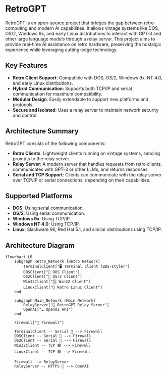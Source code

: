 # RetroGPT

RetroGPT is an open-source project that bridges the gap between retro computing and modern AI capabilities. It allows vintage systems like DOS, OS/2, Windows 9x, and early Linux distributions to interact with GPT-3 and other large language models through a relay server. This project aims to provide real-time AI assistance on retro hardware, preserving the nostalgic experience while leveraging cutting-edge technology.

## Key Features
- **Retro Client Support**: Compatible with DOS, OS/2, Windows 9x, NT 4.0, and early Linux distributions.
- **Hybrid Communication**: Supports both TCP/IP and serial communication for maximum compatibility.
- **Modular Design**: Easily extendable to support new platforms and protocols.
- **Secure and Isolated**: Uses a relay server to maintain network security and control.

## Architecture Summary
RetroGPT consists of the following components:
- **Retro Clients**: Lightweight clients running on vintage systems, sending prompts to the relay server.
- **Relay Server**: A modern server that handles requests from retro clients, communicates with GPT-3 or other LLMs, and returns responses.
- **Serial and TCP Support**: Clients can communicate with the relay server over TCP/IP or serial connections, depending on their capabilities.

## Supported Platforms
- **DOS**: Using serial communication.
- **OS/2**: Using serial communication.
- **Windows 9x**: Using TCP/IP.
- **Windows NT 4.0**: Using TCP/IP.
- **Linux**: Slackware 96, Red Hat 5.1, and similar distributions using TCP/IP.

## Architecture Diagram
```mermaid
flowchart LR
    subgraph Retro_Network [Retro Network]
        TerminalClient["🖥️ Terminal Client (BBS-style)"]
        DOSClient["💾 DOS Client"]
        OS2Client["📀 OS/2 Client"]
        Win32Client["🪟 Win32 Client"]
        LinuxClient["🐧 Retro Linux Client"]
    end

    subgraph Main_Network [Main Network]
        RelayServer["🧠 RetroGPT Relay Server"]
        OpenAI["☁️ OpenAI API"]
    end

    Firewall["🧱 Firewall"]

    TerminalClient -- Serial 🔵 --> Firewall
    DOSClient -- Serial 🔵 --> Firewall
    OS2Client -- Serial 🔵 --> Firewall
    Win32Client -- TCP 🟢 --> Firewall
    LinuxClient -- TCP 🟢 --> Firewall

    Firewall --> RelayServer
    RelayServer -- HTTPS 🔴 --> OpenAI
```
